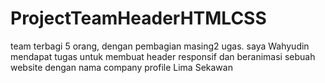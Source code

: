 # ProjectTeamHeaderHTMLCSS
team terbagi 5 orang, dengan pembagian masing2 ugas. saya Wahyudin mendapat tugas untuk membuat header responsif dan beranimasi sebuah website dengan nama company profile Lima Sekawan
